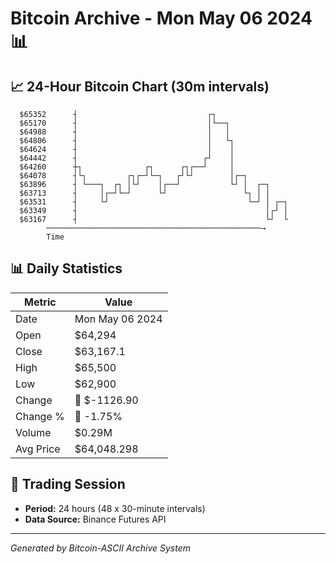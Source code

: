 # Bitcoin Archive - Mon May 06 2024 📊

## 📈 24-Hour Bitcoin Chart (30m intervals)

```
  $65352      ┤                             ┌┐                 
  $65170      ┤                             │└──┐              
  $64988      ┤                             │   │              
  $64806      ┤                             │   └┐             
  $64624      ┤                             │    │             
  $64442      ┤                            ┌┘    │             
  $64260      ┼┐              ┌┐      ┌┐┌──┘     │             
  $64078      ┤└┐         ┌┐┌─┘└─┐   ┌┘└┘        │┌─┐          
  $63896      ┤ └───┐  ┌┐ │└┘    │┌──┘           └┘ │  ┌─┐     
  $63713      ┤     │┌─┘└─┘      └┘                 └┐ │ │     
  $63531      ┤     └┘                               └─┘ │ ┌─┐ 
  $63349      ┤                                          │┌┘ │ 
  $63167      ┤                                          └┘  └ 
        ────────────────────────────────────────────────→
        Time
```

## 📊 Daily Statistics

| Metric | Value |
|--------|-------|
| Date | Mon May 06 2024 |
| Open | $64,294 |
| Close | $63,167.1 |
| High | $65,500 |
| Low | $62,900 |
| Change | 🔴 $-1126.90 |
| Change % | 🔴 -1.75% |
| Volume | $0.29M |
| Avg Price | $64,048.298 |

## 📅 Trading Session

- **Period:** 24 hours (48 x 30-minute intervals)
- **Data Source:** Binance Futures API

---
*Generated by Bitcoin-ASCII Archive System*
